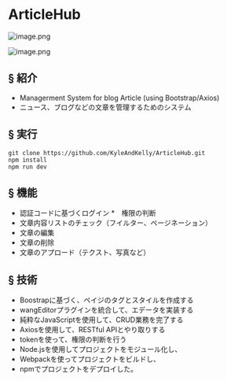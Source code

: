 # ArticleHub

![image.png](https://qiita-image-store.s3.ap-northeast-1.amazonaws.com/0/3916068/089c5c0c-aee9-0865-7922-33856501c319.png)

![image.png](https://qiita-image-store.s3.ap-northeast-1.amazonaws.com/0/3916068/1b9d92e7-7d42-34ee-4b72-d20dea857311.png)


## <a name="introduction">&sect; 紹介</a>

- Managerment System for blog Article (using Bootstrap/Axios)
- ニュース、ブログなどの文章を管理するためのシステム



## <a name="execution">&sect; 実行</a>
```
git clone https://github.com/KyleAndKelly/ArticleHub.git
npm install
npm run dev
```
## <a name="function">&sect; 機能</a>

* 認証コードに基づくログイン
*　権限の判断
* 文章内容リストのチェック（フイルター、ページネーション）
* 文章の編集
* 文章の削除
* 文章のアプロード（テクスト、写真など）


## <a name="skill">&sect; 技術</a>
* Boostrapに基づく、ペイジのタグとスタイルを作成する
* wangEditorプラグインを統合して、エデータを実装する
* 純粋なJavaScriptを使用して、CRUD業務を完了する
* Axiosを使用して、RESTful APIとやり取りする
* tokenを使って、権限の判断を行う
* Node.jsを使用してプロジェクトをモジュール化し、
* Webpackを使ってプロジェクトをビルドし、
* npmでプロジェクトをデプロイした。




